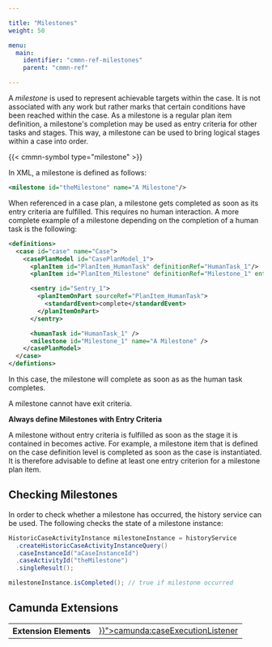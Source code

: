 ```yaml
---

title: "Milestones"
weight: 50

menu:
  main:
    identifier: "cmmn-ref-milestones"
    parent: "cmmn-ref"

---
```


A *milestone* is used to represent achievable targets within the case. It is not associated with any work but rather marks that certain conditions have been reached within the case. As a milestone is a regular plan item definition, a milestone's completion may be used as entry criteria for other tasks and stages. This way, a milestone can be used to bring logical stages within a case into order.

{{< cmmn-symbol type="milestone" >}}

In XML, a milestone is defined as follows:

```xml
<milestone id="theMilestone" name="A Milestone"/>
```

When referenced in a case plan, a milestone gets completed as soon as its entry criteria are fulfilled. This requires no human interaction. A more complete example of a milestone depending on the completion of a human task is the following:

```xml
<definitions>
  <case id="case" name="Case">
    <casePlanModel id="CasePlanModel_1">
      <planItem id="PlanItem_HumanTask" definitionRef="HumanTask_1"/>
      <planItem id="PlanItem_Milestone" definitionRef="Milestone_1" entryCriteriaRefs="Sentry_1"/>

      <sentry id="Sentry_1">
        <planItemOnPart sourceRef="PlanItem_HumanTask">
          <standardEvent>complete</standardEvent>
        </planItemOnPart>
      </sentry>

      <humanTask id="HumanTask_1" />
      <milestone id="Milestone_1" name="A Milestone" />
    </casePlanModel>
  </case>
</defintions>
```

In this case, the milestone will complete as soon as as the human task completes.

A milestone cannot have exit criteria.

<div class="alert alert-info">
  <p><strong>Always define Milestones with Entry Criteria</strong></p>
  <p>
    A milestone without entry criteria is fulfilled as soon as the stage it is contained in becomes active. For example, a milestone item that is defined on the case definition level is completed as soon as the case is instantiated. It is therefore advisable to define at least one entry criterion for a milestone plan item.
  </p>
</div>

## Checking Milestones

In order to check whether a milestone has occurred, the history service can be used. The following checks the state of a milestone instance:

```java
HistoricCaseActivityInstance milestoneInstance = historyService
  .createHistoricCaseActivityInstanceQuery()
  .caseInstanceId("aCaseInstanceId")
  .caseActivityId("theMilestone")
  .singleResult();

milestoneInstance.isCompleted(); // true if milestone occurred
```

## Camunda Extensions

<table class="table table-striped">
  <tr>
    <th>Extension Elements</th>
    <td>
      <a href="{{< relref "reference/cmmn10/custom-extensions/camunda-elements.md#caseexecutionlistener" >}}">camunda:caseExecutionListener</a>
    </td>
  </tr>
</table>
